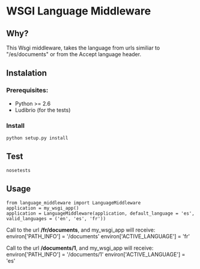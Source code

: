 # WSGI Language Middleware 

## Why?

This Wsgi middleware, takes the language from urls similiar to "/es/documents" or from the Accept language header.

## Instalation

### Prerequisites:

* Python >= 2.6
* Ludibrio (for the tests)

### Install

	python setup.py install

## Test

	nosetests
	
## Usage
    from language_middleware import LanguageMiddleware
    application = my_wsgi_app()
    application = LanguageMiddleware(application, default_language = 'es', valid_languages = ('en', 'es', 'fr'))

Call to the url **/fr/documents**, and my_wsgi_app will receive:
    environ['PATH_INFO'] = '/documents'
    environ['ACTIVE_LANGUAGE'] = 'fr'

Call to the url **/documents/1**, and my_wsgi_app will receive:
    environ['PATH_INFO'] = '/documents/1'
    environ['ACTIVE_LANGUAGE'] = 'es'
